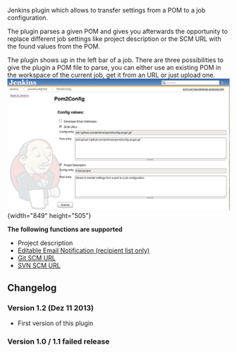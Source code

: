 Jenkins plugin which allows to transfer settings from a POM to a job
configuration.  

The plugin parses a given POM and gives you afterwards the opportunity
to replace different job settings like project description or the SCM
URL with the found values from the POM.

The plugin shows up in the left bar of a job. There are three
possibilities to give the plugin a POM file to parse, you can either use
an existing POM in the workspace of the current job, get it from an URL
or just upload one.
![](docs/images/pom2config.png){width="849"
height="505"}

**The following functions are supported**

-   Project description
-   [Editable Email Notification (recipient list
    only)](https://wiki.jenkins.io/display/JENKINS/Email-ext+plugin)
-   [Git SCM URL](https://wiki.jenkins.io/display/JENKINS/Git+Plugin)
-   [SVN SCM
    URL](https://wiki.jenkins.io/display/JENKINS/Subversion+Plugin)

## Changelog

### Version 1.2 (Dez 11 2013)

-   First version of this plugin

### Version 1.0 / 1.1 failed release
